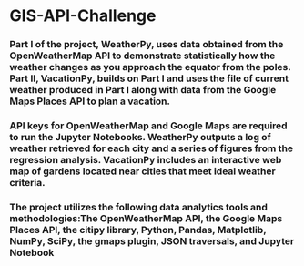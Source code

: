 # GIS-API-Challenge
### Part I of the project, WeatherPy, uses data obtained from the OpenWeatherMap API to demonstrate statistically how the weather changes as you approach the equator from the poles. Part II, VacationPy, builds on Part I and uses the file of current weather produced in Part I along with data from the Google Maps Places API to plan a vacation.

### API keys for OpenWeatherMap and Google Maps are required to run the Jupyter Notebooks. WeatherPy outputs a log of weather retrieved for each city and a series of figures from the regression analysis. VacationPy includes an interactive web map of gardens located near cities that meet ideal weather criteria.

### The project utilizes the following data analytics tools and methodologies:The OpenWeatherMap API, the Google Maps Places API, the citipy library, Python, Pandas, Matplotlib, NumPy, SciPy, the gmaps plugin, JSON traversals, and Jupyter Notebook
